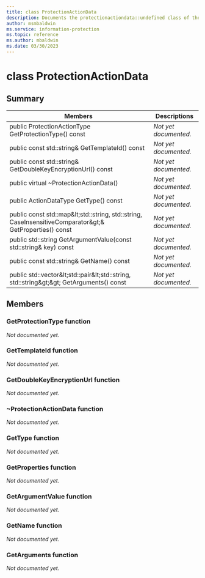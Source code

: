 ```yaml
---
title: class ProtectionActionData 
description: Documents the protectionactiondata::undefined class of the Microsoft Information Protection (MIP) SDK.
author: msmbaldwin
ms.service: information-protection
ms.topic: reference
ms.author: mbaldwin
ms.date: 03/30/2023
---
```


# class ProtectionActionData 
  
## Summary
 Members                        | Descriptions                                
--------------------------------|---------------------------------------------
public ProtectionActionType GetProtectionType() const  | _Not yet documented._
public const std::string& GetTemplateId() const  | _Not yet documented._
public const std::string& GetDoubleKeyEncryptionUrl() const  | _Not yet documented._
public virtual ~ProtectionActionData()  | _Not yet documented._
public ActionDataType GetType() const  | _Not yet documented._
public const std::map\&lt;std::string, std::string, CaseInsensitiveComparator\&gt;& GetProperties() const  | _Not yet documented._
public std::string GetArgumentValue(const std::string& key) const  | _Not yet documented._
public const std::string& GetName() const  | _Not yet documented._
public std::vector\&lt;std::pair\&lt;std::string, std::string\&gt;\&gt; GetArguments() const  | _Not yet documented._
  
## Members
  
### GetProtectionType function
_Not documented yet._

  
### GetTemplateId function
_Not documented yet._

  
### GetDoubleKeyEncryptionUrl function
_Not documented yet._

  
### ~ProtectionActionData function
_Not documented yet._

  
### GetType function
_Not documented yet._

  
### GetProperties function
_Not documented yet._

  
### GetArgumentValue function
_Not documented yet._

  
### GetName function
_Not documented yet._

  
### GetArguments function
_Not documented yet._
